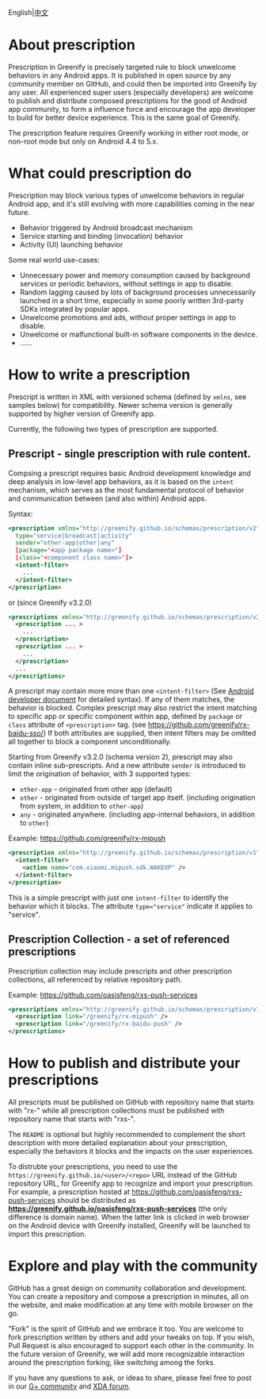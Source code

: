 English|[中文](/README.chs.md)

# About prescription

Prescription in Greenify is precisely targeted rule to block unwelcome behaviors in any Android apps. It is published in open source by any community member on GitHub, and could then be imported into Greenify by any user. All experienced super users (especially developers) are welcome to publish and distribute composed prescriptions for the good of Android app community, to form a influence force and encourage the app developer to build for better device experience. This is the same goal of Greenify.

The prescription feature requires Greenify working in either root mode, or non-root mode but only on Android 4.4 to 5.x.

# What could prescription do

Prescription may block various types of unwelcome behaviors in regular Android app, and it's still evolving with more capabilities coming in the near future.

* Behavior triggered by Android broadcast mechanism
* Service starting and binding (invocation) behavior
* Activity (UI) launching behavior

Some real world use-cases:

* Unnecessary power and memory consumption caused by background services or periodic behaviors, without settings in app to disable.
* Random lagging caused by lots of background processes unnecessarily launched in a short time, especially in some poorly written 3rd-party SDKs integrated by popular apps.
* Unwelcome promotions and ads, without proper settings in app to disable.
* Unwelcome or malfunctional built-in software components in the device.
* ……

# How to write a prescription

Prescript is written in XML with versioned schema (defined by `xmlns`, see samples below) for compatibility. Newer schema version is generally supported by higher version of Greenify app.

Currently, the following two types of prescription are supported.

## Prescript - single prescription with rule content.

Compsing a prescript requires basic Android development knowledge and deep analysis in low-level app behaviors, as it is based on the `intent` mechanism, which serves as the most fundamental protocol of behavior and communication between (and also within) Android apps.

Syntax:

```xml
<prescription xmlns="http://greenify.github.io/schemas/prescription/v2"
  type="service|broadcast|activity"
  sender="other-app|other|any"
  [package="<app package name>"]
  [class="<component class name>"]>
  <intent-filter>
    ...
  </intent-filter>
</prescription>
```

or (since Greenify v3.2.0)

```xml
<prescriptions xmlns="http://greenify.github.io/schemas/prescription/v2">
  <prescription ... >
    ...
  </prescription>
  <prescription ... >
    ...
  </prescription>
  ...
</prescriptions>
```

A prescript may contain more more than one `<intent-filter>` (See [Android developer document](https://developer.android.com/guide/topics/manifest/intent-filter-element.html) for detailed syntax). If any of them matches, the behavior is blocked. Complex prescript may also restrict the intent matching to specific app or specific component within app, defined by `package` or `class` attribute of `<prescription>` tag. (see <https://github.com/greenify/rx-baidu-sso/>) If both attributes are supplied, then intent filters may be omitted all together to block a component unconditionally.

Starting from Greenify v3.2.0 (schema version 2), prescript may also contain inline sub-prescripts. And a new attribute `sender` is introduced to limit the origination of behavior, with 3 supported types:

* `other-app` - originated from other app (default)
* `other` - originated from outside of target app itself. (including origination from system, in addition to `other-app`)
* `any` - originated anywhere. (including app-internal behaviors, in addition to `other`)

Example: <https://github.com/greenify/rx-mipush>

```xml
<prescription xmlns="http://greenify.github.io/schemas/prescription/v1" type="service">
  <intent-filter>
    <action name="com.xiaomi.mipush.sdk.WAKEUP" />
  </intent-filter>
</prescription>
```

This is a simple prescript with just one `intent-filter` to identify the behavior which it blocks. The attribute `type="service"` indicate it applies to "service".


## Prescription Collection - a set of referenced prescriptions

Prescription collection may include prescripts and other prescription collections, all referenced by relative repository path.

Example: <https://github.com/oasisfeng/rxs-push-services>

```xml
<prescriptions xmlns="http://greenify.github.io/schemas/prescription/v1">
  <prescription link="/greenify/rx-mipush" />
  <prescription link="/greenify/rx-baidu-push" />
</prescriptions>
```

# How to publish and distribute your prescriptions

All prescripts must be published on GitHub with repository name that starts with "rx-" while all prescription collections must be published with repository name that starts with "rxs-".

The `README` is optional but highly recommended to complement the short description with more detailed explanation about your prescription, especially the behaviors it blocks and the impacts on the user experiences.

To distrubte your prescriptions, you need to use the `https://greenify.github.io/<user>/<repo>` URL instead of the GitHub repository URL, for Greenify app to recognize and import your prescription. For example, a prescription hosted at <https://github.com/oasisfeng/rxs-push-services> should be distributed as **<https://greenify.github.io/oasisfeng/rxs-push-services>** (the only difference is domain name). When the latter link is clicked in web browser on the Android device with Greenify installed, Greenify will be launched to import this prescription.

# Explore and play with the community

GitHub has a great design on community collaboration and development. You can create a repository and compose a prescription in minutes, all on the website, and make modification at any time with mobile browser on the go.

"Fork" is the spirit of GitHub and we embrace it too. You are welcome to fork prescription written by others and add your tweaks on top. If you wish, Pull Request is also encouraged to support each other in the community. In the future version of Greenify, we will add more recognizable interaction around the prescription forking, like switching among the forks.

If you have any questions to ask, or ideas to share, please feel free to post in our [G+ community](https://plus.google.com/communities/103850238949791125024) and [XDA forum](https://forum.xda-developers.com/apps/greenify).
